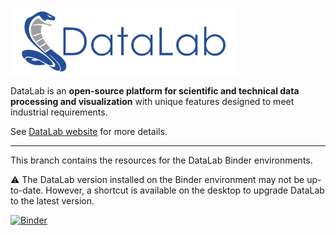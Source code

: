![DataLab](https://raw.githubusercontent.com/Codra-Ingenierie-Informatique/DataLab/main/doc/images/DataLab-banner.png)

DataLab is an **open-source platform for scientific and technical data processing
and visualization** with unique features designed to meet industrial requirements.

See [DataLab website](https://codra-ingenierie-informatique.github.io/DataLab/) for more details.

----

This branch contains the resources for the DataLab Binder environments.

⚠️ The DataLab version installed on the Binder environment may not be up-to-date.
However, a shortcut is available on the desktop to upgrade DataLab to the latest version.

[![Binder](https://mybinder.org/badge_logo.svg)](https://mybinder.org/v2/gh/DataLab-Platform/DataLab/binder-environments?urlpath=git-pull%3Frepo%3Dhttps%253A%252F%252Fgithub.com%252FDataLab-Platform%252FDataLab%26urlpath%3Ddesktop%252F%26branch%3Dbinder-environments)
